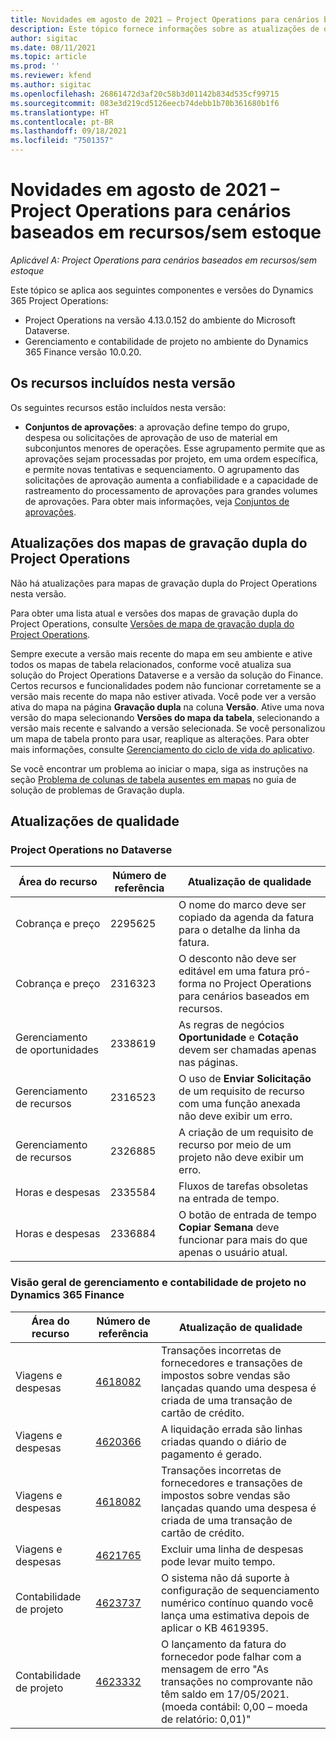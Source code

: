 ```yaml
---
title: Novidades em agosto de 2021 – Project Operations para cenários baseados em recursos/sem estoque
description: Este tópico fornece informações sobre as atualizações de qualidade disponíveis na versão de agosto de 2021 do Project Operations para cenários baseados em recursos/sem estoque.
author: sigitac
ms.date: 08/11/2021
ms.topic: article
ms.prod: ''
ms.reviewer: kfend
ms.author: sigitac
ms.openlocfilehash: 26861472d3af20c58b3d01142b834d535cf99715
ms.sourcegitcommit: 083e3d219cd5126eecb74debb1b70b361680b1f6
ms.translationtype: HT
ms.contentlocale: pt-BR
ms.lasthandoff: 09/18/2021
ms.locfileid: "7501357"
---
```

# <a name="whats-new-august-2021---project-operations-for-resourcenon-stocked-based-scenarios"></a>Novidades em agosto de 2021 – Project Operations para cenários baseados em recursos/sem estoque

*Aplicável A: Project Operations para cenários baseados em recursos/sem estoque*

Este tópico se aplica aos seguintes componentes e versões do Dynamics 365 Project Operations:

   - Project Operations na versão 4.13.0.152 do ambiente do Microsoft Dataverse.
   - Gerenciamento e contabilidade de projeto no ambiente do Dynamics 365 Finance versão 10.0.20.

## <a name="features-included-in-this-release"></a>Os recursos incluídos nesta versão

Os seguintes recursos estão incluídos nesta versão:

- **Conjuntos de aprovações**: a aprovação define tempo do grupo, despesa ou solicitações de aprovação de uso de material em subconjuntos menores de operações. Esse agrupamento permite que as aprovações sejam processadas por projeto, em uma ordem específica, e permite novas tentativas e sequenciamento. O agrupamento das solicitações de aprovação aumenta a confiabilidade e a capacidade de rastreamento do processamento de aprovações para grandes volumes de aprovações. Para obter mais informações, veja [Conjuntos de aprovações](../approvals/approval-sets.md).

## <a name="project-operations-dual-write-maps-updates"></a>Atualizações dos mapas de gravação dupla do Project Operations

Não há atualizações para mapas de gravação dupla do Project Operations nesta versão.

Para obter uma lista atual e versões dos mapas de gravação dupla do Project Operations, consulte [Versões de mapa de gravação dupla do Project Operations](../environment/resource-dual-write-maps.md).

Sempre execute a versão mais recente do mapa em seu ambiente e ative todos os mapas de tabela relacionados, conforme você atualiza sua solução do Project Operations Dataverse e a versão da solução do Finance. Certos recursos e funcionalidades podem não funcionar corretamente se a versão mais recente do mapa não estiver ativada. Você pode ver a versão ativa do mapa na página **Gravação dupla** na coluna **Versão**. Ative uma nova versão do mapa selecionando **Versões do mapa da tabela**, selecionando a versão mais recente e salvando a versão selecionada. Se você personalizou um mapa de tabela pronto para usar, reaplique as alterações. Para obter mais informações, consulte [Gerenciamento do ciclo de vida do aplicativo](/dynamics365/fin-ops-core/dev-itpro/data-entities/dual-write/app-lifecycle-management).

Se você encontrar um problema ao iniciar o mapa, siga as instruções na seção [Problema de colunas de tabela ausentes em mapas](/dynamics365/fin-ops-core/dev-itpro/data-entities/dual-write/dual-write-troubleshooting-finops-upgrades#missing-table-columns-issue-on-maps) no guia de solução de problemas de Gravação dupla.

## <a name="quality-updates"></a>Atualizações de qualidade

### <a name="project-operations-on-dataverse"></a>Project Operations no Dataverse

| **Área do recurso** | **Número de referência** | **Atualização de qualidade** |
| --- | --- | --- |
| Cobrança e preço | 2295625 | O nome do marco deve ser copiado da agenda da fatura para o detalhe da linha da fatura. |
| Cobrança e preço | 2316323 | O desconto não deve ser editável em uma fatura pró-forma no Project Operations para cenários baseados em recursos. |
| Gerenciamento de oportunidades | 2338619 | As regras de negócios **Oportunidade** e **Cotação** devem ser chamadas apenas nas páginas. |
| Gerenciamento de recursos | 2316523 | O uso de **Enviar Solicitação** de um requisito de recurso com uma função anexada não deve exibir um erro. |
| Gerenciamento de recursos | 2326885 | A criação de um requisito de recurso por meio de um projeto não deve exibir um erro. |
| Horas e despesas | 2335584 | Fluxos de tarefas obsoletas na entrada de tempo. |
| Horas e despesas | 2336884 | O botão de entrada de tempo **Copiar Semana** deve funcionar para mais do que apenas o usuário atual. |


### <a name="project-management-and-accounting-on-dynamics-365-finance"></a>Visão geral de gerenciamento e contabilidade de projeto no Dynamics 365 Finance

| Área do recurso | Número de referência | Atualização de qualidade |
| --- | --- | --- |
| Viagens e despesas | [4618082](https://fix.lcs.dynamics.com/Issue/Details?kb=4618082&amp;bugId=583101&amp;dbType=3&amp;qc=9c85ac8ca1e5e9cd07fac9e9aa2cb0914724e28b86ad3339dacf7741f554c605) | Transações incorretas de fornecedores e transações de impostos sobre vendas são lançadas quando uma despesa é criada de uma transação de cartão de crédito. |
| Viagens e despesas | [4620366](https://fix.lcs.dynamics.com/Issue/Details?kb=4620366&amp;bugId=579485&amp;dbType=3&amp;qc=e864789bd95505ea624c537d585bf113c2de60b97c88439d44693dbd85aa8e92) | A liquidação errada são linhas criadas quando o diário de pagamento é gerado. |
| Viagens e despesas | [4618082](https://fix.lcs.dynamics.com/Issue/Details?kb=4618082&amp;bugId=583101&amp;dbType=3&amp;qc=9c85ac8ca1e5e9cd07fac9e9aa2cb0914724e28b86ad3339dacf7741f554c605) | Transações incorretas de fornecedores e transações de impostos sobre vendas são lançadas quando uma despesa é criada de uma transação de cartão de crédito. |
| Viagens e despesas | [4621765](https://fix.lcs.dynamics.com/Issue/Details?kb=4621765&amp;bugId=587306&amp;dbType=3&amp;qc=6fbfad0123d4e95eaf8d5a5a2f6c354577c991b7905c852ab02d1f94e728a876) | Excluir uma linha de despesas pode levar muito tempo. |
| Contabilidade de projeto | [4623737](https://fix.lcs.dynamics.com/Issue/Details?kb=4623737&amp;bugId=598109&amp;dbType=3&amp;qc=4101fc5865201e21815299f2ff11ae46d5d5370510868df86c25ee09a8ca1a0c) | O sistema não dá suporte à configuração de sequenciamento numérico contínuo quando você lança uma estimativa depois de aplicar o KB 4619395. |
| Contabilidade de projeto | [4623332](https://fix.lcs.dynamics.com/Issue/Details?kb=4623332&amp;bugId=586034&amp;dbType=3&amp;qc=2f64bb1977c4a9c9dd2ce9de7e72230b86eca14b6295c5bbfb614ea97ad81caf) | O lançamento da fatura do fornecedor pode falhar com a mensagem de erro "As transações no comprovante não têm saldo em 17/05/2021. (moeda contábil: 0,00 – moeda de relatório: 0,01)" |
